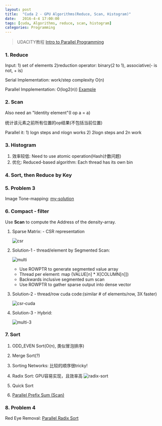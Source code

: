 ```yaml
---
layout: post
title:  "Cuda 2 - GPU Algorithms(Reduce, Scan, Histogram)"
date:   2016-4-4 17:00:00
tags: [cuda, Algorithms, reduce, scan, histogram]
categories: Programming
---
```


> UDACITY教程 [Intro to Parallel Programming][link] 

[link]: https://www.udacity.com/wiki/cs344

### 1. Reduce
Input: 1) set of elements 2)reduction operator: binary(2 to 1), associative(- is not, + is)

Serial Implementation: work/step complexity O(n)

Parallel Impplementation: O(log2(n))
[Example](https://github.com/wykvictor/cs344-udacity/blob/master/Lesson%20Code%20Snippets/Lesson%203%20Code%20Snippets/reduce.cu)

### 2. Scan
Also need an "Identity element"(I op a = a)

统计该元素之前所有位置的op结果(不包括当前位置)

Parallel it: 1) logn steps and nlogn works 2) 2logn steps and 2n work

### 3. Histogram
1. 效率较低: Need to use atomic operation(Hash计数问题)
2. 优化: Reduced-based algorithm: Each thread has its own bin

### 4. Sort, then Reduce by Key

### 5. Problem 3
Image Tone-mapping:
[my-solution](https://github.com/wykvictor/cs344-udacity/blob/master/Problem%20Sets/Problem%20Set%203/student_func.cu)

### 6. Compact - filter
Use **Scan** to compute the Address of the density-array.

1. Sparse Matrix: - CSR representation
	
	![csr](http://7xno5y.com1.z0.glb.clouddn.com/matrix-csr.png)

2. Solution-1 - thread/element by Segmented Scan:
	
	![multi](http://7xno5y.com1.z0.glb.clouddn.com/csr-multi-2.png)

	* Use ROWPTR to generate segmented value array
	* Thread per element: map (VALUE[n] * X[COLUMN[n]])
	* Backwards inclusive segmented sum scan
	* Use ROWPTR to gather sparse output into dense vector

3. Solution-2 - thread/row cuda code:(similar # of elements/row, 3X faster)
	
	![csr-cuda](http://7xno5y.com1.z0.glb.clouddn.com/gpu-csr-cuda.png)

4. Solution-3 - Hybrid:

	![multi-3](http://7xno5y.com1.z0.glb.clouddn.com/csr-multi-3.png)

### 7. Sort
1. ODD_EVEN Sort(O(n), 类似冒泡排序)
2. Merge Sort(?)
3. Sorting Networks: 比较的顺序很tricky!
4. Radix Sort: GPU容易实现，且效率高
	![radix-sort](http://7xno5y.com1.z0.glb.clouddn.com/radix-sort-offical.jpg)

5. Quick Sort
6. [Parallel Prefix Sum (Scan)](http://http.developer.nvidia.com/GPUGems3/gpugems3_ch39.html)

### 8. Problem 4
Red Eye Removal:
[Parallel Radix Sort](https://github.com/wykvictor/cs344-udacity/blob/master/Problem%20Sets/Problem%20Set%204/student_func.cu)